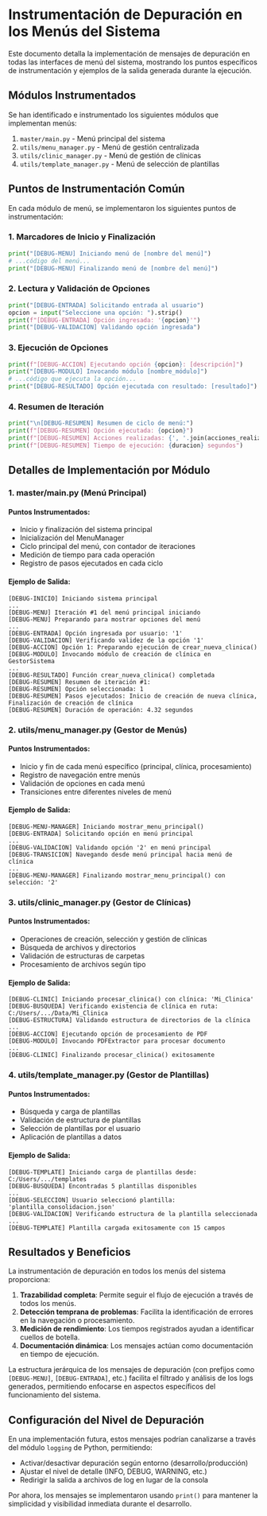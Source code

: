 # Instrumentación de Depuración en los Menús del Sistema

Este documento detalla la implementación de mensajes de depuración en todas las interfaces de menú del sistema, mostrando los puntos específicos de instrumentación y ejemplos de la salida generada durante la ejecución.

## Módulos Instrumentados

Se han identificado e instrumentado los siguientes módulos que implementan menús:

1. `master/main.py` - Menú principal del sistema
2. `utils/menu_manager.py` - Menú de gestión centralizada 
3. `utils/clinic_manager.py` - Menú de gestión de clínicas
4. `utils/template_manager.py` - Menú de selección de plantillas

## Puntos de Instrumentación Común

En cada módulo de menú, se implementaron los siguientes puntos de instrumentación:

### 1. Marcadores de Inicio y Finalización
```python
print("[DEBUG-MENU] Iniciando menú de [nombre del menú]")
# ...código del menú...
print("[DEBUG-MENU] Finalizando menú de [nombre del menú]")
```

### 2. Lectura y Validación de Opciones
```python
print("[DEBUG-ENTRADA] Solicitando entrada al usuario")
opcion = input("Seleccione una opción: ").strip()
print(f"[DEBUG-ENTRADA] Opción ingresada: '{opcion}'")
print("[DEBUG-VALIDACION] Validando opción ingresada")
```

### 3. Ejecución de Opciones
```python
print(f"[DEBUG-ACCION] Ejecutando opción {opcion}: [descripción]")
print("[DEBUG-MODULO] Invocando módulo [nombre_módulo]")
# ...código que ejecuta la opción...
print("[DEBUG-RESULTADO] Opción ejecutada con resultado: [resultado]")
```

### 4. Resumen de Iteración
```python
print("\n[DEBUG-RESUMEN] Resumen de ciclo de menú:")
print(f"[DEBUG-RESUMEN] Opción ejecutada: {opcion}")
print(f"[DEBUG-RESUMEN] Acciones realizadas: {', '.join(acciones_realizadas)}")
print(f"[DEBUG-RESUMEN] Tiempo de ejecución: {duracion} segundos")
```

## Detalles de Implementación por Módulo

### 1. master/main.py (Menú Principal)

#### Puntos Instrumentados:
- Inicio y finalización del sistema principal
- Inicialización del MenuManager
- Ciclo principal del menú, con contador de iteraciones
- Medición de tiempo para cada operación
- Registro de pasos ejecutados en cada ciclo

#### Ejemplo de Salida:
```
[DEBUG-INICIO] Iniciando sistema principal
...
[DEBUG-MENU] Iteración #1 del menú principal iniciando
[DEBUG-MENU] Preparando para mostrar opciones del menú
...
[DEBUG-ENTRADA] Opción ingresada por usuario: '1'
[DEBUG-VALIDACION] Verificando validez de la opción '1'
[DEBUG-ACCION] Opción 1: Preparando ejecución de crear_nueva_clinica()
[DEBUG-MODULO] Invocando módulo de creación de clínica en GestorSistema
...
[DEBUG-RESULTADO] Función crear_nueva_clinica() completada
[DEBUG-RESUMEN] Resumen de iteración #1:
[DEBUG-RESUMEN] Opción seleccionada: 1
[DEBUG-RESUMEN] Pasos ejecutados: Inicio de creación de nueva clínica, Finalización de creación de clínica
[DEBUG-RESUMEN] Duración de operación: 4.32 segundos
```

### 2. utils/menu_manager.py (Gestor de Menús)

#### Puntos Instrumentados:
- Inicio y fin de cada menú específico (principal, clínica, procesamiento)
- Registro de navegación entre menús
- Validación de opciones en cada menú
- Transiciones entre diferentes niveles de menú

#### Ejemplo de Salida:
```
[DEBUG-MENU-MANAGER] Iniciando mostrar_menu_principal()
[DEBUG-ENTRADA] Solicitando opción en menú principal
...
[DEBUG-VALIDACION] Validando opción '2' en menú principal
[DEBUG-TRANSICION] Navegando desde menú principal hacia menú de clínica
...
[DEBUG-MENU-MANAGER] Finalizando mostrar_menu_principal() con selección: '2'
```

### 3. utils/clinic_manager.py (Gestor de Clínicas)

#### Puntos Instrumentados:
- Operaciones de creación, selección y gestión de clínicas
- Búsqueda de archivos y directorios
- Validación de estructuras de carpetas
- Procesamiento de archivos según tipo

#### Ejemplo de Salida:
```
[DEBUG-CLINIC] Iniciando procesar_clinica() con clínica: 'Mi_Clinica'
[DEBUG-BUSQUEDA] Verificando existencia de clínica en ruta: C:/Users/.../Data/Mi_Clinica
[DEBUG-ESTRUCTURA] Validando estructura de directorios de la clínica
...
[DEBUG-ACCION] Ejecutando opción de procesamiento de PDF
[DEBUG-MODULO] Invocando PDFExtractor para procesar documento
...
[DEBUG-CLINIC] Finalizando procesar_clinica() exitosamente
```

### 4. utils/template_manager.py (Gestor de Plantillas)

#### Puntos Instrumentados:
- Búsqueda y carga de plantillas
- Validación de estructura de plantillas
- Selección de plantillas por el usuario
- Aplicación de plantillas a datos

#### Ejemplo de Salida:
```
[DEBUG-TEMPLATE] Iniciando carga de plantillas desde: C:/Users/.../templates
[DEBUG-BUSQUEDA] Encontradas 5 plantillas disponibles
...
[DEBUG-SELECCION] Usuario seleccionó plantilla: 'plantilla_consolidacion.json'
[DEBUG-VALIDACION] Verificando estructura de la plantilla seleccionada
...
[DEBUG-TEMPLATE] Plantilla cargada exitosamente con 15 campos
```

## Resultados y Beneficios

La instrumentación de depuración en todos los menús del sistema proporciona:

1. **Trazabilidad completa**: Permite seguir el flujo de ejecución a través de todos los menús.
2. **Detección temprana de problemas**: Facilita la identificación de errores en la navegación o procesamiento.
3. **Medición de rendimiento**: Los tiempos registrados ayudan a identificar cuellos de botella.
4. **Documentación dinámica**: Los mensajes actúan como documentación en tiempo de ejecución.

La estructura jerárquica de los mensajes de depuración (con prefijos como `[DEBUG-MENU]`, `[DEBUG-ENTRADA]`, etc.) facilita el filtrado y análisis de los logs generados, permitiendo enfocarse en aspectos específicos del funcionamiento del sistema.

## Configuración del Nivel de Depuración

En una implementación futura, estos mensajes podrían canalizarse a través del módulo `logging` de Python, permitiendo:

- Activar/desactivar depuración según entorno (desarrollo/producción)
- Ajustar el nivel de detalle (INFO, DEBUG, WARNING, etc.)
- Redirigir la salida a archivos de log en lugar de la consola

Por ahora, los mensajes se implementaron usando `print()` para mantener la simplicidad y visibilidad inmediata durante el desarrollo.
